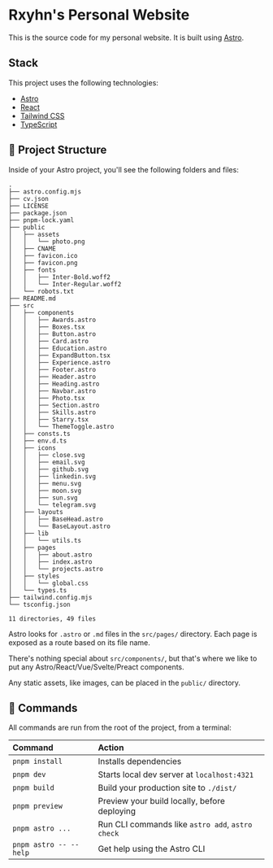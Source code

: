 # Rxyhn's Personal Website

This is the source code for my personal website. It is built using [Astro](https://astro.build/).

## Stack

This project uses the following technologies:

- [Astro](https://astro.build/)
- [React](https://react.dev/)
- [Tailwind CSS](https://tailwindcss.com/)
- [TypeScript](https://www.typescriptlang.org/)

## 🚀 Project Structure

Inside of your Astro project, you'll see the following folders and files:

```text
.
├── astro.config.mjs
├── cv.json
├── LICENSE
├── package.json
├── pnpm-lock.yaml
├── public
│   ├── assets
│   │   └── photo.png
│   ├── CNAME
│   ├── favicon.ico
│   ├── favicon.png
│   ├── fonts
│   │   ├── Inter-Bold.woff2
│   │   └── Inter-Regular.woff2
│   └── robots.txt
├── README.md
├── src
│   ├── components
│   │   ├── Awards.astro
│   │   ├── Boxes.tsx
│   │   ├── Button.astro
│   │   ├── Card.astro
│   │   ├── Education.astro
│   │   ├── ExpandButton.tsx
│   │   ├── Experience.astro
│   │   ├── Footer.astro
│   │   ├── Header.astro
│   │   ├── Heading.astro
│   │   ├── Navbar.astro
│   │   ├── Photo.tsx
│   │   ├── Section.astro
│   │   ├── Skills.astro
│   │   ├── Starry.tsx
│   │   └── ThemeToggle.astro
│   ├── consts.ts
│   ├── env.d.ts
│   ├── icons
│   │   ├── close.svg
│   │   ├── email.svg
│   │   ├── github.svg
│   │   ├── linkedin.svg
│   │   ├── menu.svg
│   │   ├── moon.svg
│   │   ├── sun.svg
│   │   └── telegram.svg
│   ├── layouts
│   │   ├── BaseHead.astro
│   │   └── BaseLayout.astro
│   ├── lib
│   │   └── utils.ts
│   ├── pages
│   │   ├── about.astro
│   │   ├── index.astro
│   │   └── projects.astro
│   ├── styles
│   │   └── global.css
│   └── types.ts
├── tailwind.config.mjs
└── tsconfig.json

11 directories, 49 files
```

Astro looks for `.astro` or `.md` files in the `src/pages/` directory. Each page is exposed as a route based on its file name.

There's nothing special about `src/components/`, but that's where we like to put any Astro/React/Vue/Svelte/Preact components.

Any static assets, like images, can be placed in the `public/` directory.

## 🧞 Commands

All commands are run from the root of the project, from a terminal:

| Command                | Action                                           |
| :--------------------- | :----------------------------------------------- |
| `pnpm install`         | Installs dependencies                            |
| `pnpm dev`             | Starts local dev server at `localhost:4321`      |
| `pnpm build`           | Build your production site to `./dist/`          |
| `pnpm preview`         | Preview your build locally, before deploying     |
| `pnpm astro ...`       | Run CLI commands like `astro add`, `astro check` |
| `pnpm astro -- --help` | Get help using the Astro CLI                     |
